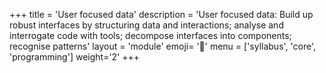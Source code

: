 +++
title = 'User focused data'
description = 'User focused data: Build up robust interfaces by structuring data and interactions; analyse and interrogate code with tools; decompose interfaces into components; recognise patterns'
layout = 'module'
emoji= '📇'
menu = ['syllabus', 'core', 'programming']
weight='2'
+++
